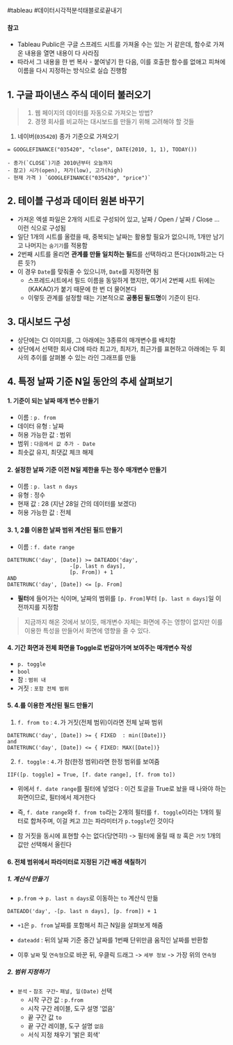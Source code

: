#tableau #데이터시각적분석태블로로끝내기

#### 참고
- Tableau Public은 구글 스프레드 시트를 가져올 수는 있는 거 같은데, 함수로 가져온 내용을 열면 내용이 다 사라짐
- 따라서 그 내용을 한 번 복사 - 붙여넣기 한 다음, 이를 호출한 함수를 없애고 피쳐에 이름을 다시 지정하는 방식으로 실습 진행함

## 1. 구글 파이낸스 주식 데이터 불러오기

> 1. 웹 페이지의 데이터를 자동으로 가져오는 방법?
> 2. 경쟁 회사를 비교하는 대시보드를 만들기 위해 고려해야 할 것들

1. 네이버(`035420`) 종가 기준으로 가져오기
```googlesheet
= GOOGLEFINANCE("035420", "close", DATE(2010, 1, 1), TODAY())
```
	- 종가(`CLOSE`)기준 2010년부터 오늘까지
	- 참고) 시가(open), 저가(low), 고가(high)
	- 현재 가격 ) `GOOGLEFINANCE("035420", "price")`


## 2. 테이블 구성과 데이터 원본 바꾸기
- 가져온 엑셀 파일은 2개의 시트로 구성되어 있고, 날짜 / Open / 날짜 / Close ... 이런 식으로 구성됨
- 일단 1개의 시트를 올렸을 때, 중복되는 날짜는 활용할 필요가 없으니까, 1개만 남기고 나머지는 `숨기기`를 적용함
- 2번째 시트를 올리면 **관계를 만들 일치하는 필드**를 선택하라고 뜬다(`JOIN`하고는 다른 듯?)
- 이 경우 `Date`를 맞춰줄 수 있으니까, `Date`를 지정하면 됨
	- 스프레드시트에서 필드 이름을 동일하게 했지만, 여기서 2번째 시트 뒤에는 (KAKAO)가 붙기 때문에 한 번 더 물어본다
	- 이렇듯 관계를 설정할 때는 기본적으로 **공통된 필드명**이 기준이 된다.

## 3. 대시보드 구성
- 상단에는 CI 이미지를, 그 아래에는 3종류의 매개변수를 배치함
- 상단에서 선택한 회사 CI에 따라 최고가, 최저가, 최근가를 표현하고 아래에는 두 회사의 추이를 살펴볼 수 있는 라인 그래프를 만듦

## 4. 특정 날짜 기준 N일 동안의 추세 살펴보기

#### 1. 기준이 되는 날짜 매개 변수 만들기
- 이름 : `p. from`
- 데이터 유형 : 날짜
- 허용 가능한 값 : 범위
- 범위 : `다음에서 값 추가 - Date`
- 최솟값 유지, 최댓값 체크 해제

#### 2. 설정한 날짜 기준 이전 N일 제한을 두는 정수 매개변수 만들기
- 이름 : `p. last n days`
- 유형 : 정수
- 현재 값 : 28 (지난 28일 간의 데이터를 보겠다)
- 허용 가능한 값 : 전체

#### 3. 1, 2를 이용한 날짜 범위 계산된 필드 만들기
- 이름 : `f. date range`
```tableau
DATETRUNC('day', [Date]) >= DATEADD('day', 
                    -[p. last n days], 
                    [p. From]) + 1
AND
DATETRUNC('day', [Date]) <= [p. From]
```
- **필터**에 들어가는 식이며, 날짜의 범위를 `[p. From]`부터 `[p. last n days]`일 이전까지를 지정함
> 지금까지 해온 것에서 보이듯, 매개변수 자체는 화면에 주는 영향이 없지만 이를 이용한 특성을 만들어서 화면에 영향을 줄 수 있다.

#### 4. 기간 화면과 전체 화면을 Toggle로 번갈아가며 보여주는 매개변수 작성
- `p. toggle`
- `bool`
- 참 : `범위 내`
- 거짓 : `포함 전체 범위`

#### 5. 4.를 이용한 계산된 필드 만들기
1. `f. from to` :  `4.`가 거짓(전체 범위)이라면 전체 날짜 범위
```tableau
DATETRUNC('day', [Date]) >= { FIXED  : min([Date])}
and
DATETRUNC('day', [Date]) <= { FIXED: MAX([Date])}
```

2. `f. toggle` : `4.`가 참(한정 범위)라면 한정 범위를 보여줌
```tableau
IIF([p. toggle] = True, [f. date range], [f. from to])
```

- 위에서 `f. date range`를 필터에 넣었다 : 이건 토글을 True로 놨을 때 나와야 하는 화면이므로, 필터에서 제거한다
- 즉, `f. date range`와 `f. from to`라는 2개의 필터를 `f. toggle`이라는 1개의 필터로 합쳐주며, 이걸 켜고 끄는 파라미터가 `p.toggle`인 것이다

- 참 거짓을 동시에 표현할 수는 없다(당연히!) -> 필터에 올릴 때 `참` 혹은 `거짓` 1개의 값만 선택해서 올린다

#### 6. 전체 범위에서 파라미터로 지정된 기간 배경 색칠하기
##### 1. 계산식 만들기
- `p.from` -> `p. last n days`로 이동하는 `to` 계산식 만듦
```tableau
DATEADD('day', -[p. last n days], [p. from]) + 1
```
- `+1`은 `p. from` 날짜를 포함해서 최근 N일을 살펴보게 해줌
- `dateadd` : 뒤의 날짜 기준 중간 날짜를 1번째 단위만큼 움직인 날짜를 반환함

- 이후 `날짜` 및 `연속형`으로 바꾼 뒤, 우클릭 드래그 -> `세부 정보` -> 가장 위의 `연속형`

##### 2. 범위 지정하기
- `분석` - `참조 구간`- `패널, 일(Date)` 선택
	- 시작 구간 값 : `p.from`
	- 시작 구간 레이블, 도구 설명 '없음'
	- 끝 구간 값 `to`
	- 끝 구간 레이블, 도구 설명 `없음`
	- 서식 지정 채우기 '밝은 회색'
